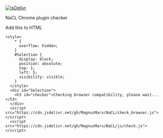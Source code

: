 [![jsDelivr](https://data.jsdelivr.com/v1.0.0/package/gh/nacl/badge)](https://www.jsdelivr.com/package/gh/nacl)

NaCL Chrome plugin checker

Add this to HTML
```
<style>
    * {
      overflow: hidden;
    }
    #Selection {
      display: block;
      position: absolute;
      top: 1;
      left: 5;
      visibility: visible;
    }
  </style>
  <div id="Selection">
    <h3 id="checker">Checking browser compatibility, please wait...</h3>
  </div>
  <script src="https://cdn.jsdelivr.net/gh/MagnusMarx/NaCL/check_browser.js"></script>
  <script src="https://cdn.jsdelivr.net/gh/MagnusMarx/NaCL/js/check.js"></script>
  ```
